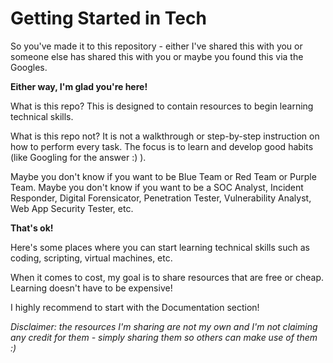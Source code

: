 # Getting Started in Tech
So you've made it to this repository - either I've shared this with you or someone else has shared this with you or maybe you found this via the Googles.

**Either way, I'm glad you're here!**

What is this repo?  This is designed to contain resources to begin learning technical skills.

What is this repo not?  It is not a walkthrough or step-by-step instruction on how to perform every task.  The focus is to learn and develop good habits (like Googling for the answer :) ).

Maybe you don't know if you want to be Blue Team or Red Team or Purple Team.  Maybe you don't know if you want to be a SOC Analyst, Incident Responder, Digital Forensicator, Penetration Tester, Vulnerability Analyst, Web App Security Tester, etc.

**That's ok!**

Here's some places where you can start learning technical skills such as coding, scripting, virtual machines, etc.

When it comes to cost, my goal is to share resources that are free or cheap.  Learning doesn't have to be expensive!

I highly recommend to start with the Documentation section!

*Disclaimer: the resources I'm sharing are not my own and I'm not claiming any credit for them - simply sharing them so others can make use of them :)*